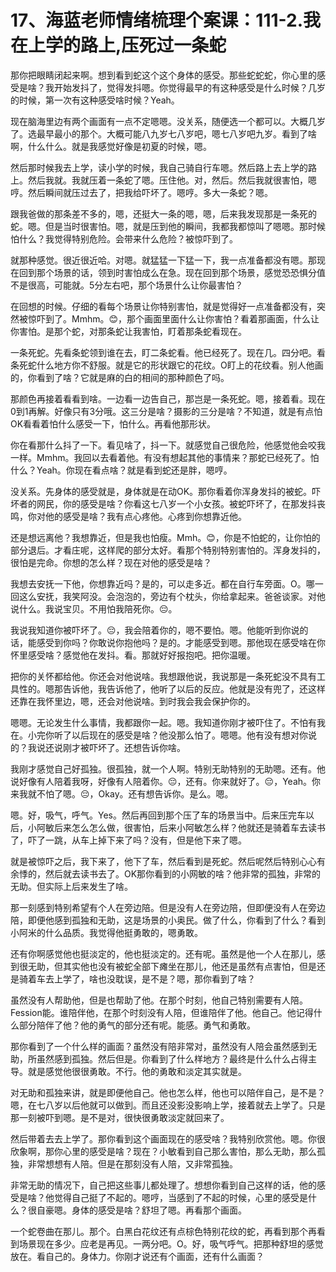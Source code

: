 # 17、海蓝老师情绪梳理个案课：111-2.我在上学的路上,压死过一条蛇

那你把眼睛闭起来啊。想到看到蛇这个这个身体的感受。那些蛇蛇蛇，你心里的感受是啥？我开始发抖了，觉得发抖嗯。你觉得最早的有这种感受是什么时候？几岁的时候，第一次有这种感受啥时候？Yeah。

现在脑海里边有两个画面有一点不定嗯嗯。没关系，随便选一个都可以。大概几岁了。选最早最小的那个。大概可能八九岁七八岁吧，嗯七八岁吧九岁。看到了啥啊，什么什么。就是我感觉好像是初夏的时候，嗯。

然后那时候我去上学，读小学的时候，我自己骑自行车嗯。然后路上去上学的路上。然后我就。我就压着一条蛇了嗯。压住他。对，然后。然后我就很害怕，嗯哼。然后瞬间就压过去了，把我给吓坏了。嗯哼。多大一条蛇？嗯。

跟我爸做的那条差不多的，嗯，还挺大一条的嗯，嗯，后来我发现那是一条死的蛇。嗯。但是当时很害怕。嗯，就是压到他的瞬间，我都我都惊叫了嗯嗯。那时候怕什么？我觉得特别危险。会带来什么危险？被惊吓到了。

就那种感觉。很近很近哈。对嗯。就猛猛一下猛一下，我一点准备都没有嗯。那现在回到那个场景的话，领到时害怕成么在急。现在回到那个场景，感觉恐恐惧分值不是很高，可能就。5分左右吧，那个场景什么让你最害怕？

在回想的时候。仔细的看每个场景让你特别害怕，就是觉得好一点准备都没有，突然被惊吓到了。Mmhm。😊，那个画面里面什么让你害怕？看着那画面，什么让你害怕。是那个蛇，对那条蛇让我害怕，盯着那条蛇看现在。

一条死蛇。先看条蛇领到谁在去，盯二条蛇看。他已经死了。现在几。四分吧。看条死蛇什么地方你不舒服。就是它的形状跟它的花纹。O盯上的花纹看。别人他画的，你看到了啥？它就是麻的白的相间的那种颜色了吗。

那颜色再接着看看到啥。一边看一边告自己，那岂是一条死蛇。嗯，接着看。现在0到1再解。好像只有3分哦。这三分是啥？摄影的三分是啥？不知道，就是有点怕OK看看着怕什么感受一下，怕什么。再看他那形状。

你在看那什么抖了一下。看见啥了，抖一下。就感觉自己很危险，他感觉他会咬我一样。Mmhm。我回以去看着他。有没有想起其他的事情来？那蛇已经死了。怕什么？Yeah。你现在看点啥？就是看到蛇还是胖，嗯哼。

没关系。先身体的感受就是，身体就是在动OK。那你看着你浑身发抖的被蛇。吓坏者的网民，你的感受是啥？你看这七八岁一个小女孩。被蛇吓坏了，在那发抖丧鸣，你对他的感受是啥？我有点心疼他。心疼到你想靠近他。

还是想远离他？我想靠近，但是我也怕瘦。Mmh。😊，你是不怕蛇的，让你怕的部分退后。才看庄呢，这样爬的部分太好。看那个特别特别害怕的。浑身发抖的，很怕是完命。你想的怎么样？现在对他的感受是啥？

我想去安抚一下他，你想靠近吗？是的，可以走多近。都在自行车旁面。O。哪一回这么安抚，我笑阿没。会泡泡的，旁边有个枕头，你给拿起来。爸爸谈家。对他说什么。我说宝贝。不用怕我陪死你。😔。

我说我知道你被吓坏了。😔，我会陪着你的，嗯不要怕。嗯。他能听到你说的话，能感受到你吗？你敢说你抱他吗？是的。才能感受到嗯。那他现在感受啥在你怀里感受啥？感觉他在发抖。看。那就好好报抱吧。把你温暖。

把你的关怀都给他。你还会对他说啥。我想跟他说，我说那是一条死蛇没不具有工具性的。嗯那告诉他，我告诉他了，他听了以后的反应。他就是没有兜了，还这样还靠在我怀里边，嗯，还会对他说啥。到时我会我会保护你的。

嗯嗯。无论发生什么事情，我都跟你一起。嗯。我知道你刚才被吓住了。不怕有我在。小完你听了以后现在的感受是啥？他没那么怕了。嗯嗯。他有没有想对你说的？我说还说刚才被吓坏了。还想告诉你啥。

我刚才感觉自己好孤独。很孤独，就一个人啊。特别无助特别的无助嗯。还有。他说好像有人陪着我呀，好像有人陪着你。😔，还有。你来就好了。😔，Yeah。你来我就不怕了嗯。😔，Okay。还有想告诉你。是么。嗯。

嗯。好，吸气，呼气。Yes。然后再回到那个压了车的场景当中。后来压完车以后，小阿敏后来怎么怎么做，很害怕，后来小阿敏怎么样？他就还是骑着车去读书了，吓了一跳，从车上掉下来了吗？没有，但是他下来了嗯。

就是被惊吓之后，我下来了，他下了车，然后看到是死蛇。然后呢然后特别心心有余悸的，然后就去读书去了。OK那你看到的小网敏的啥？他非常的孤独，非常的无助。但实际上后来发生了啥。

那一刻感到特别希望有个人在旁边陪。但是没有人在旁边陪，但即便没有人在旁边陪，即便他感到孤独和无助，这是场景的小奥民。做了什么，你看到了什么？看到小阿米的什么品质。我觉得他挺勇敢的，嗯勇敢。

还有你啊感觉他也挺淡定的，他也挺淡定的。还有呢。虽然是他一个人在那儿，感到很无助，但其实他也没有被蛇全部下瘫坐在那儿，他还是虽然有点害怕，但是还是骑着车去上学了，啥也没耽误，是不是？嗯，那你看到了啥？

虽然没有人帮助他，但是也帮助了他。在那个时刻，他自己特别需要有人陪。Fession能。谁陪伴他，在那个时刻没有人陪，但谁陪伴了他。他自己。他记得什么部分陪伴了他？他的勇气的部分还有呢。能感。勇气和勇敢。

那你看到了一个什么样的画面？虽然没有陪非常对，虽然没有人陪会虽然感到无助，所虽然感到孤独。然后但是。你看到了什么样地方？最终是什么什么占得主导。就是感觉他很很勇敢。不行。他的勇敢和淡定其实就是。

对无助和孤独来讲，就是即便他自己。他也怎么样，他也可以陪伴自己，是不是？嗯，在七八岁以后他就可以做到。而且还没影没影响上学，接着就去上学了。只是那一刻被吓到嗯。是不是对，很快很勇敢淡定就回来了。

然后带着去去上学了。那你看到这个画面现在的感受啥？我特别欣赏他。嗯。你很欣象啊，那你心里的感受是啥？现在？小敏看到自己那么害怕，那么无助，那么孤独，非常想想有人陪。但是在那刻没有人陪，又非常孤独。

非常无助的情况下，自己把这些事儿都处理了。想想你看到自己这样的话，他的感受是啥？他觉得自己挺了不起的。嗯哼，当感到了不起的时候，心里的感受是什么？很自豪嗯。身体的感受是啥？舒坦了嗯。再看那个画面。

一个蛇卷曲在那儿。那个。白黑白花纹还有点棕色特别花纹的蛇，再看到那个再看到场景现在多少。应老是再见。一两分吧。O。好，吸气呼气。把那种舒坦的感觉放在。看自己的。身体力。你刚才说还有个画面，还有什么画面？

